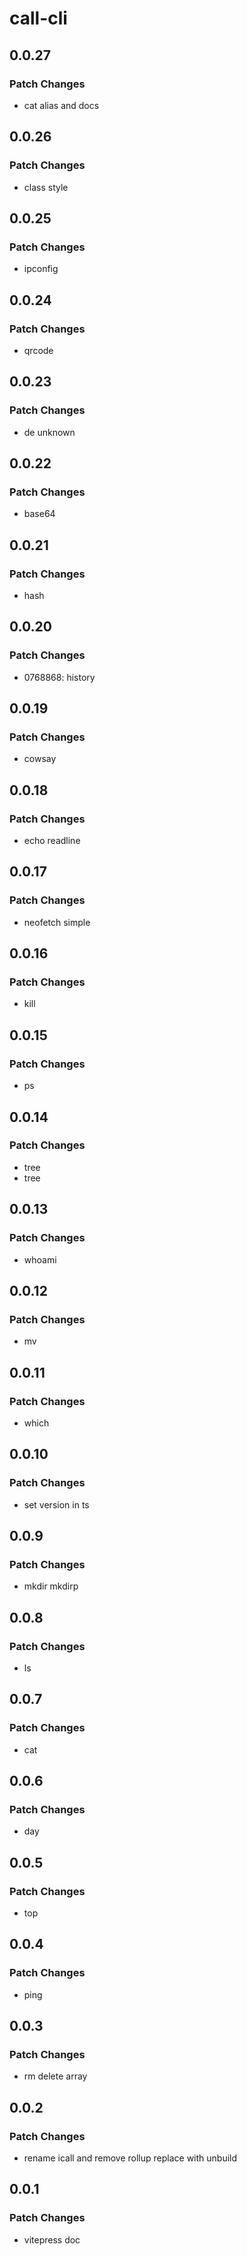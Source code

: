 # call-cli

## 0.0.27

### Patch Changes

- cat alias and docs

## 0.0.26

### Patch Changes

- class style

## 0.0.25

### Patch Changes

- ipconfig

## 0.0.24

### Patch Changes

- qrcode

## 0.0.23

### Patch Changes

- de unknown

## 0.0.22

### Patch Changes

- base64

## 0.0.21

### Patch Changes

- hash

## 0.0.20

### Patch Changes

- 0768868: history

## 0.0.19

### Patch Changes

- cowsay

## 0.0.18

### Patch Changes

- echo readline

## 0.0.17

### Patch Changes

- neofetch simple

## 0.0.16

### Patch Changes

- kill

## 0.0.15

### Patch Changes

- ps

## 0.0.14

### Patch Changes

- tree
- tree

## 0.0.13

### Patch Changes

- whoami

## 0.0.12

### Patch Changes

- mv

## 0.0.11

### Patch Changes

- which

## 0.0.10

### Patch Changes

- set version in ts

## 0.0.9

### Patch Changes

- mkdir mkdirp

## 0.0.8

### Patch Changes

- ls

## 0.0.7

### Patch Changes

- cat

## 0.0.6

### Patch Changes

- day

## 0.0.5

### Patch Changes

- top

## 0.0.4

### Patch Changes

- ping

## 0.0.3

### Patch Changes

- rm delete array

## 0.0.2

### Patch Changes

- rename icall and remove rollup replace with unbuild

## 0.0.1

### Patch Changes

- vitepress doc
